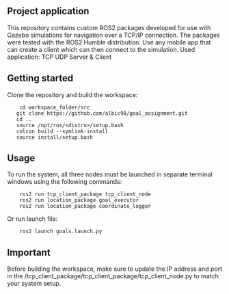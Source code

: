 ## Project application
This repository contains custom ROS2 packages developed for use with Gazebo simulations for navigation over a TCP/IP connection. The packages were tested with the ROS2 Humble distribution.
Use any mobile app that can create a client which can then connect to the simulation. Used application: TCP UDP Server & Client


## Getting started
Clone the repository and build the workspace:
```
    cd workspace_folder/src
   git clone https://github.com/albic98/goal_assignment.git
   cd ..
   source /opt/ros/<distro>/setup.bash
   colcon build --symlink-install
   source install/setup.bash
```

## Usage
To run the system, all three nodes must be launched in separate terminal windows using the following commands:
```
    ros2 run tcp_client_package tcp_client_node
    ros2 run location_package goal_executor
    ros2 run location_package coordinate_logger
```

   Or run launch file: 
```
    ros2 launch goals.launch.py
```

## Important 
Before building the workspace, make sure to update the IP address and port in the /tcp_client_package/tcp_client_package/tcp_client_node.py to match your system setup.
